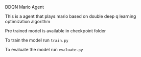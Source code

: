 DDQN Mario Agent

This is a agent that plays mario based on double deep q learning optimization algorithm

Pre trained model is available in checkpoint folder

To train the model run `train.py`

To evaluate the model run `evaluate.py`
